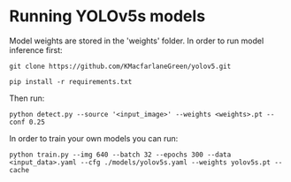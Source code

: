 # Running YOLOv5s models

Model weights are stored in the 'weights' folder. In order to run model inference first: 

```
git clone https://github.com/KMacfarlaneGreen/yolov5.git

pip install -r requirements.txt

```

Then run:

```
python detect.py --source '<input_image>' --weights <weights>.pt --conf 0.25

```

In order to train your own models you can run:

```
python train.py --img 640 --batch 32 --epochs 300 --data <input_data>.yaml --cfg ./models/yolov5s.yaml --weights yolov5s.pt --cache
```




